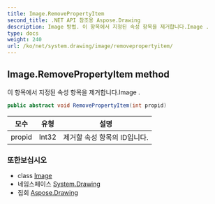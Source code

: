 ```yaml
---
title: Image.RemovePropertyItem
second_title: .NET API 참조용 Aspose.Drawing
description: Image 방법. 이 항목에서 지정된 속성 항목을 제거합니다.Image .
type: docs
weight: 240
url: /ko/net/system.drawing/image/removepropertyitem/
---
```

## Image.RemovePropertyItem method

이 항목에서 지정된 속성 항목을 제거합니다.Image .

```csharp
public abstract void RemovePropertyItem(int propid)
```

| 모수 | 유형 | 설명 |
| --- | --- | --- |
| propid | Int32 | 제거할 속성 항목의 ID입니다. |

### 또한보십시오

* class [Image](../)
* 네임스페이스 [System.Drawing](../../image/)
* 집회 [Aspose.Drawing](../../../)


